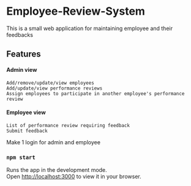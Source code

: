 # Employee-Review-System
This is a small web application for maintaining employee and their feedbacks

## Features
 #### Admin view
    Add/remove/update/view employees
    Add/update/view performance reviews
    Assign employees to participate in another employee's performance review
 #### Employee view
    List of performance review requiring feedback
    Submit feedback
Make 1 login for admin and employee


### `npm start`
Runs the app in the development mode.\
Open [http://localhost:3000](http://localhost:3000) to view it in your browser.

